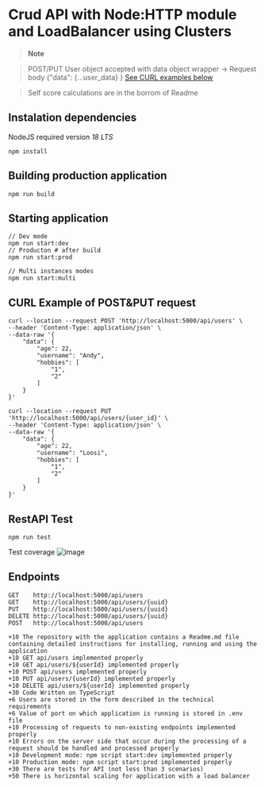 # Crud API with Node:HTTP module and LoadBalancer using Clusters 

> **Note**

> POST/PUT User object accepted with data object wrapper -> Request body {"data": {...user_data} } [See CURL examples below](#curl-example-of-postput-request)

> Self score calculations are in the borrom of Readme 

## Instalation dependencies
NodeJS required version *18 LTS*
```
npm install
```
## Building production application

```
npm run build
```

## Starting application
```
// Dev mode
npm run start:dev
// Producton # after build
npm run start:prod

// Multi instances modes
npm run start:multi
```
## CURL Example of POST&PUT request
```
curl --location --request POST 'http://localhost:5000/api/users' \
--header 'Content-Type: application/json' \
--data-raw '{
    "data": {
        "age": 22,
        "username": "Andy",
        "hobbies": [
            "1",
            "2"
        ]
    }
}'

curl --location --request PUT 'http://localhost:5000/api/users/{user_id}' \
--header 'Content-Type: application/json' \
--data-raw '{
    "data": {
        "age": 22,
        "username": "Loosi",
        "hobbies": [
            "1",
            "2"
        ]
    }
}'
```

## RestAPI Test

```
npm run test
```

Test coverage
![image](https://user-images.githubusercontent.com/90814469/210254295-3b722d2f-974c-4747-a678-44d8c5f5e9a4.png)

## Endpoints

``` 
GET    http://localhost:5000/api/users 
GET    http://localhost:5000/api/users/{uuid}
PUT    http://localhost:5000/api/users/{uuid}
DELETE http://localhost:5000/api/users/{uuid}
POST   http://localhost:5000/api/users
```

```
+10 The repository with the application contains a Readme.md file containing detailed instructions for installing, running and using the application
+10 GET api/users implemented properly
+10 GET api/users/${userId} implemented properly
+10 POST api/users implemented properly
+10 PUT api/users/{userId} implemented properly
+10 DELETE api/users/${userId} implemented properly
+30 Code Written on TypeScript
+6 Users are stored in the form described in the technical requirements
+6 Value of port on which application is running is stored in .env file
+10 Processing of requests to non-existing endpoints implemented properly
+10 Errors on the server side that occur during the processing of a request should be handled and processed properly
+10 Development mode: npm script start:dev implemented properly
+10 Production mode: npm script start:prod implemented properly
+30 There are tests for API (not less than 3 scenarios)
+50 There is horizontal scaling for application with a load balancer
```
